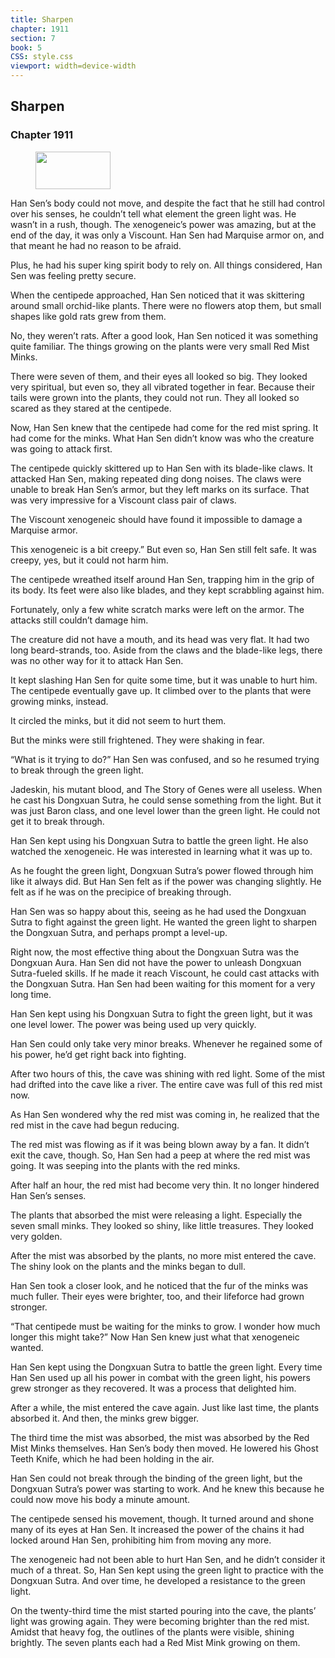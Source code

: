 ```yaml
---
title: Sharpen
chapter: 1911
section: 7
book: 5
CSS: style.css
viewport: width=device-width
---
```


## Sharpen

### Chapter 1911

<figure>
	<img src="../Images/gem.gif" alt="" id="gem" width="120" height="60" />
</figure>

Han Sen’s body could not move, and despite the fact that he still had control over his senses, he couldn’t tell what element the green light was. He wasn’t in a rush, though. The xenogeneic’s power was amazing, but at the end of the day, it was only a Viscount. Han Sen had Marquise armor on, and that meant he had no reason to be afraid.

Plus, he had his super king spirit body to rely on. All things considered, Han Sen was feeling pretty secure.

When the centipede approached, Han Sen noticed that it was skittering around small orchid-like plants. There were no flowers atop them, but small shapes like gold rats grew from them.

No, they weren’t rats. After a good look, Han Sen noticed it was something quite familiar. The things growing on the plants were very small Red Mist Minks.

There were seven of them, and their eyes all looked so big. They looked very spiritual, but even so, they all vibrated together in fear. Because their tails were grown into the plants, they could not run. They all looked so scared as they stared at the centipede.

Now, Han Sen knew that the centipede had come for the red mist spring. It had come for the minks. What Han Sen didn’t know was who the creature was going to attack first.

The centipede quickly skittered up to Han Sen with its blade-like claws. It attacked Han Sen, making repeated ding dong noises. The claws were unable to break Han Sen’s armor, but they left marks on its surface. That was very impressive for a Viscount class pair of claws.

The Viscount xenogeneic should have found it impossible to damage a Marquise armor.

This xenogeneic is a bit creepy.” But even so, Han Sen still felt safe. It was creepy, yes, but it could not harm him.

The centipede wreathed itself around Han Sen, trapping him in the grip of its body. Its feet were also like blades, and they kept scrabbling against him.

Fortunately, only a few white scratch marks were left on the armor. The attacks still couldn’t damage him.

The creature did not have a mouth, and its head was very flat. It had two long beard-strands, too. Aside from the claws and the blade-like legs, there was no other way for it to attack Han Sen.

It kept slashing Han Sen for quite some time, but it was unable to hurt him. The centipede eventually gave up. It climbed over to the plants that were growing minks, instead.

It circled the minks, but it did not seem to hurt them.

But the minks were still frightened. They were shaking in fear.

“What is it trying to do?” Han Sen was confused, and so he resumed trying to break through the green light.

Jadeskin, his mutant blood, and The Story of Genes were all useless. When he cast his Dongxuan Sutra, he could sense something from the light. But it was just Baron class, and one level lower than the green light. He could not get it to break through.

Han Sen kept using his Dongxuan Sutra to battle the green light. He also watched the xenogeneic. He was interested in learning what it was up to.

As he fought the green light, Dongxuan Sutra’s power flowed through him like it always did. But Han Sen felt as if the power was changing slightly. He felt as if he was on the precipice of breaking through.

Han Sen was so happy about this, seeing as he had used the Dongxuan Sutra to fight against the green light. He wanted the green light to sharpen the Dongxuan Sutra, and perhaps prompt a level-up.

Right now, the most effective thing about the Dongxuan Sutra was the Dongxuan Aura. Han Sen did not have the power to unleash Dongxuan Sutra-fueled skills. If he made it reach Viscount, he could cast attacks with the Dongxuan Sutra. Han Sen had been waiting for this moment for a very long time.

Han Sen kept using his Dongxuan Sutra to fight the green light, but it was one level lower. The power was being used up very quickly.

Han Sen could only take very minor breaks. Whenever he regained some of his power, he’d get right back into fighting.

After two hours of this, the cave was shining with red light. Some of the mist had drifted into the cave like a river. The entire cave was full of this red mist now.

As Han Sen wondered why the red mist was coming in, he realized that the red mist in the cave had begun reducing.

The red mist was flowing as if it was being blown away by a fan. It didn’t exit the cave, though. So, Han Sen had a peep at where the red mist was going. It was seeping into the plants with the red minks.

After half an hour, the red mist had become very thin. It no longer hindered Han Sen’s senses.

The plants that absorbed the mist were releasing a light. Especially the seven small minks. They looked so shiny, like little treasures. They looked very golden.

After the mist was absorbed by the plants, no more mist entered the cave. The shiny look on the plants and the minks began to dull.

Han Sen took a closer look, and he noticed that the fur of the minks was much fuller. Their eyes were brighter, too, and their lifeforce had grown stronger.

“That centipede must be waiting for the minks to grow. I wonder how much longer this might take?” Now Han Sen knew just what that xenogeneic wanted.

Han Sen kept using the Dongxuan Sutra to battle the green light. Every time Han Sen used up all his power in combat with the green light, his powers grew stronger as they recovered. It was a process that delighted him.

After a while, the mist entered the cave again. Just like last time, the plants absorbed it. And then, the minks grew bigger.

The third time the mist was absorbed, the mist was absorbed by the Red Mist Minks themselves. Han Sen’s body then moved. He lowered his Ghost Teeth Knife, which he had been holding in the air.

Han Sen could not break through the binding of the green light, but the Dongxuan Sutra’s power was starting to work. And he knew this because he could now move his body a minute amount.

The centipede sensed his movement, though. It turned around and shone many of its eyes at Han Sen. It increased the power of the chains it had locked around Han Sen, prohibiting him from moving any more.

The xenogeneic had not been able to hurt Han Sen, and he didn’t consider it much of a threat. So, Han Sen kept using the green light to practice with the Dongxuan Sutra. And over time, he developed a resistance to the green light.

On the twenty-third time the mist started pouring into the cave, the plants’ light was growing again. They were becoming brighter than the red mist. Amidst that heavy fog, the outlines of the plants were visible, shining brightly. The seven plants each had a Red Mist Mink growing on them.